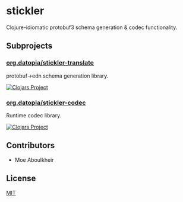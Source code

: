 # stickler

Clojure-idiomatic protobuf3 schema generation & codec functionality.

## Subprojects

### [org.datopia/stickler-translate](translate)

protobuf->edn schema generation library.

[![Clojars
Project](http://clojars.org/io.datopia/stickler-translate/latest-version.svg)](http://clojars.org/io.datopia/stickler-translate)

### [org.datopia/stickler-codec](codec)

Runtime codec library.

[![Clojars
Project](http://clojars.org/io.datopia/stickler-codec/latest-version.svg)](http://clojars.org/io.datopia/stickler-codec)

## Contributors

- Moe Aboulkheir

## License

[MIT](LICENSE)
